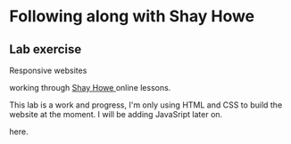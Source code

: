 # Following along with Shay Howe
<h2>Lab exercise </h2>

<p>Responsive websites</p>

<p>working through <a href = https://learn.shayhowe.com/advanced-html-css/performance-organization/> Shay Howe </a> online lessons. </p>

<p>This lab is a work and progress, I'm only using HTML and CSS to build the website at the moment. I will be adding JavaSript later on.</P>

<p><You can see my progress <a href= https://codepen.io/patyrey/pen/PoOGNpM> here</a>.</p>
